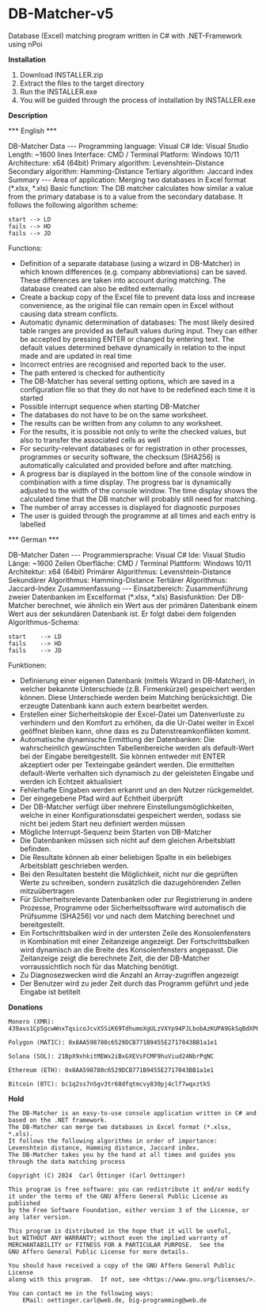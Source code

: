 # DB-Matcher-v5
Database (Excel) matching program written in C# with .NET-Framework using nPoi

**Installation**

1. Download INSTALLER.zip
2. Extract the files to the target directory
3. Run the INSTALLER.exe
4. You will be guided through the process of installation by INSTALLER.exe

**Description**

*** English ***

DB-Matcher
Data ---
Programming language: Visual C#
Ide: Visual Studio
Length: ~1600 lines
Interface: CMD / Terminal
Platform: Windows 10/11
Architecture: x64 (64bit)
Primary algorithm: Levenshtein-Distance
Secondary algorithm:	Hamming-Distance
Tertiary algorithm: Jaccard index
Summary ---
Area of application: Merging two databases in Excel format (*.xlsx, *.xls)
Basic function: The DB matcher calculates how similar a value from the primary database is to a value from the secondary database. It follows the following algorithm scheme: 

    start --> LD
    fails --> HD
    fails --> JD

Functions:
- Definition of a separate database (using a wizard in DB-Matcher) in which known differences (e.g. company abbreviations) can be saved. These differences are taken into account during matching. The database created can also be edited externally. 
- Create a backup copy of the Excel file to prevent data loss and increase convenience, as the original file can remain open in Excel without causing data stream conflicts.
- Automatic dynamic determination of databases: The most likely desired table ranges are provided as default values during input. They can either be accepted by pressing ENTER or changed by entering text. The default values determined behave dynamically in relation to the input made and are updated in real time
- Incorrect entries are recognised and reported back to the user.
- The path entered is checked for authenticity
- The DB-Matcher has several setting options, which are saved in a configuration file so that they do not have to be redefined each time it is started
- Possible interrupt sequence when starting DB-Matcher
- The databases do not have to be on the same worksheet. 
- The results can be written from any column to any worksheet.
- For the results, it is possible not only to write the checked values, but also to transfer the associated cells as well
- For security-relevant databases or for registration in other processes, programmes or security software, the checksum (SHA256) is automatically calculated and provided before and after matching. 
- A progress bar is displayed in the bottom line of the console window in combination with a time display. The progress bar is dynamically adjusted to the width of the console window. The time display shows the calculated time that the DB matcher will probably still need for matching.
- The number of array accesses is displayed for diagnostic purposes
- The user is guided through the programme at all times and each entry is labelled

*** German ***

DB-Matcher
Daten ---
Programmiersprache:	Visual C#
Ide:				Visual Studio
Länge:				~1600 Zeilen
Oberfläche:			CMD / Terminal
Plattform:			Windows 10/11
Architektur:			x64 (64bit)
Primärer Algorithmus:	Levenshtein-Distance
Sekundärer Algorithmus:	Hamming-Distance
Tertiärer Algorithmus:	Jaccard-Index
Zusammenfassung ---
Einsatzbereich:	Zusammenführung zweier Datenbanken im Excelformat (*.xlsx, *.xls)
Basisfunktion:		Der DB-Matcher berechnet, wie ähnlich ein Wert aus der primären Datenbank einem Wert aus der sekundären Datenbank ist. Er folgt dabei dem folgenden Algorithmus-Schema: 

    start    --> LD
    fails    --> HD
    fails    --> JD


Funktionen:
-	Definierung einer eigenen Datenbank (mittels Wizard in DB-Matcher), in welcher bekannte Unterschiede (z.B. Firmenkürzel) gespeichert werden können. Diese Unterschiede werden beim Matching berücksichtigt. Die erzeugte Datenbank kann auch extern bearbeitet werden. 
-	Erstellen einer Sicherheitskopie der Excel-Datei um Datenverluste zu verhindern und den Komfort zu erhöhen, da die Ur-Datei weiter in Excel geöffnet bleiben kann, ohne dass es zu Datenstreamkonflikten kommt.
-	Automatische dynamische Ermittlung der Datenbanken: Die wahrscheinlich gewünschten Tabellenbereiche werden als default-Wert bei der Eingabe bereitgestellt. Sie können entweder mit ENTER akzeptiert oder per Texteingabe geändert werden. Die ermittelten default-Werte verhalten sich dynamisch zu der geleisteten Eingabe und werden ich Echtzeit aktualisiert
-	Fehlerhafte Eingaben werden erkannt und an den Nutzer rückgemeldet.
-	Der eingegebene Pfad wird auf Echtheit überprüft
-	Der DB-Matcher verfügt über mehrere Einstellungsmöglichkeiten, welche in einer Konfigurationsdatei  gespeichert werden, sodass sie nicht bei jedem Start neu definiert werden müssen
-	Mögliche Interrupt-Sequenz beim Starten von DB-Matcher
-	Die Datenbanken müssen sich nicht auf dem gleichen Arbeitsblatt befinden. 
-	Die Resultate können ab einer beliebigen Spalte in ein beliebiges Arbeitsblatt geschrieben werden.
-	Bei den Resultaten besteht die Möglichkeit, nicht nur die geprüften Werte zu schreiben, sondern zusätzlich die dazugehörenden Zellen mitzuübertragen
-	Für Sicherheitsrelevante Datenbanken oder zur Registrierung in andere Prozesse, Programme oder Sicherheitssoftware wird automatisch die Prüfsumme (SHA256) vor und nach dem Matching berechnet und bereitgestellt. 
-	Ein Fortschrittsbalken wird in der untersten Zeile des Konsolenfensters in Kombination mit einer Zeitanzeige angezeigt. Der Fortschrittsbalken wird dynamisch an die Breite des Konsolenfensters angepasst. Die Zeitanzeige zeigt die berechnete Zeit, die der DB-Matcher vorraussichtlich noch für das Matching benötigt.
-	Zu Diagnosezwecken wird die Anzahl an Array-zugriffen angezeigt
-	Der Benutzer wird zu jeder Zeit durch das Programm geführt und jede Eingabe ist betitelt

**Donations**

    Monero (XMR): 439avs1Cp5gcwWnxTqsicoJcvX5SiK69TdhumoXgULzVXYp94PJLbobAzKUPA9GkSqBdXP6cgRb4dEpSEGAgdUkTHjcVsaG

    Polygon (MATIC): 0x8AA598780c6529DCB771B9455E2717043BB1a1e1

    Solana (SOL): 21BpX9xhkitMEWx2iBxGXEVsFCMF9huViud24NbrPqNC

    Ethereum (ETH): 0x8AA598780c6529DCB771B9455E2717043BB1a1e1

    Bitcoin (BTC): bc1q2ss7n5gv3tr68dfqtmcvy830pj4clf7wqxztk5


**Hold**


    The DB-Matcher is an easy-to-use console application written in C# and based on the .NET framework. 
    The DB-Matcher can merge two databases in Excel format (*.xlsx, *.xls). 
    It follows the following algorithms in order of importance: Levenshtein distance, Hamming distance, Jaccard index. 
    The DB-Matcher takes you by the hand at all times and guides you through the data matching process    

    Copyright (C) 2024  Carl Öttinger (Carl Oettinger)

    This program is free software: you can redistribute it and/or modify
    it under the terms of the GNU Affero General Public License as published
    by the Free Software Foundation, either version 3 of the License, or
    any later version.

    This program is distributed in the hope that it will be useful,
    but WITHOUT ANY WARRANTY; without even the implied warranty of
    MERCHANTABILITY or FITNESS FOR A PARTICULAR PURPOSE.  See the
    GNU Affero General Public License for more details.

    You should have received a copy of the GNU Affero General Public License
    along with this program.  If not, see <https://www.gnu.org/licenses/>.

    You can contact me in the following ways:
        EMail: oettinger.carl@web.de, big-programming@web.de
